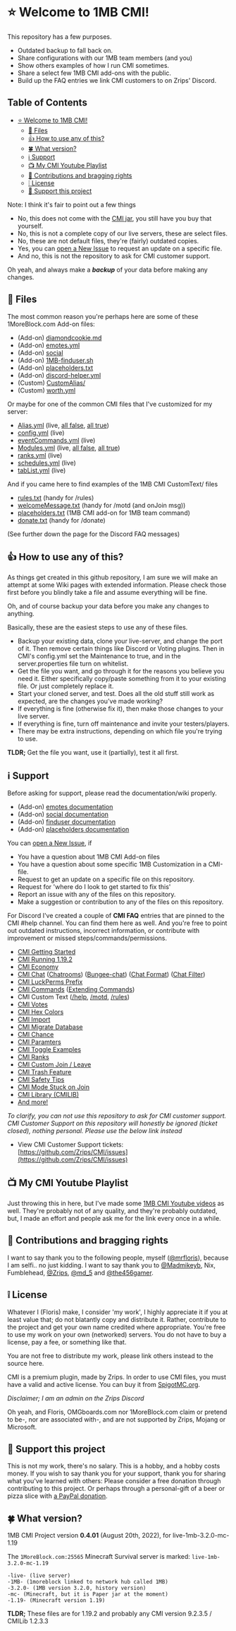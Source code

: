 # :star: Welcome to 1MB CMI!

This repository has a few purposes. 

 - Outdated backup to fall back on.
 - Share configurations with our 1MB team members (and you)
 - Show others examples of how I run CMI sometimes.
 - Share a select few 1MB CMI add-ons with the public.
 - Build up the FAQ entries we link CMI customers to on Zrips' Discord.

## Table of Contents

   * [<g-emoji class="g-emoji" alias="star" fallback-src="https://github.githubassets.com/images/icons/emoji/unicode/2b50.png">⭐</g-emoji> Welcome to 1MB CMI!](#star-welcome-to-1mb-cmi)
      * [<g-emoji class="g-emoji" alias="file_folder" fallback-src="https://github.githubassets.com/images/icons/emoji/unicode/1f4c1.png">📁</g-emoji> Files](#file_folder-files)
      * [<g-emoji class="g-emoji" alias=" 1" fallback-src="https://github.githubassets.com/images/icons/emoji/unicode/1f44d.png">👍</g-emoji> How to use any of this?](#thumbsup-how-to-use-any-of-this)
      * [<g-emoji class="g-emoji" alias="four_leaf_clover" fallback-src="https://github.githubassets.com/images/icons/emoji/unicode/1f340.png">🍀</g-emoji> What version?](#four_leaf_clover-what-version)
      * [<g-emoji class="g-emoji" alias="information_source" fallback-src="https://github.githubassets.com/images/icons/emoji/unicode/2139.png">ℹ️</g-emoji> Support](#information_source-support)
      * [<g-emoji class="g-emoji" alias="tv" fallback-src="https://github.githubassets.com/images/icons/emoji/unicode/1f4fa.png">📺</g-emoji> My CMI Youtube Playlist](#tv-my-cmi-youtube-playlist)
      * [<g-emoji class="g-emoji" alias="crown" fallback-src="https://github.githubassets.com/images/icons/emoji/unicode/1f451.png">👑</g-emoji> Contributions and bragging rights](#crown-contributions-and-bragging-rights)
      * [<g-emoji class="g-emoji" alias="grey_exclamation" fallback-src="https://github.githubassets.com/images/icons/emoji/unicode/2755.png">❕</g-emoji> License](#grey_exclamation-license)
      * [<g-emoji class="g-emoji" alias="fist_oncoming" fallback-src="https://github.githubassets.com/images/icons/emoji/unicode/1f44a.png">👊</g-emoji> Support this project](#punch-support-this-project)


Note: I think it's fair to point out a few things

- No, this does not come with the [CMI jar](https://www.spigotmc.org/resources/3742/), you still have you buy that yourself.
- No, this is not a complete copy of our live servers, these are select files.
- No, these are not default files, they're (fairly) outdated copies.
- Yes, you can [open a New Issue](https://github.com/mrfdev/CMI/issues) to request an update on a specific file.
- And no, this is not the repository to ask for CMI customer support.

Oh yeah, and always make a ***backup*** of your data before making any changes.


## :file_folder: Files

The most common reason you're perhaps here are some of these 1MoreBlock.com Add-on files:

- (Add-on) [diamondcookie.md](/Resources/Add-ons/diamondcookie.md)
- (Add-on) [emotes.yml](/Resources/Add-ons/emotes.yml)
- (Add-on) [social](/Resources/Add-ons/social/)
- (Add-on) [1MB-finduser.sh](/Resources/Scripts/1MB-finduser.sh) 
- (Add-on) [placeholders.txt](/Resources/Add-ons/ingame-docs)
- (Add-on) [discord-helper.yml](/Resources/Add-ons/discord-helper.yml)
- (Custom) [CustomAlias/](/live-1mb-3.2.0-mc-1.19/plugins/CMI/CustomAlias) 
- (Custom) [worth.yml](/live-1mb-3.2.0-mc-1.19/plugins/CMI/worth.yml)

Or maybe for one of the common CMI files that I've customized for my server:

- [Alias.yml](/live-1mb-3.2.0-mc-1.19/plugins/CMI/Alias.yml) (live, [all false](/Resources/Alternatives/Alias_false.yml), [all true](/Resources/Alternatives/Alias_true.yml))
- [config.yml](/live-1mb-3.2.0-mc-1.19/plugins/CMI/config.yml) (live)
- [eventCommands.yml](/live-1mb-3.2.0-mc-1.19/plugins/CMI/eventCommands.yml) (live)
- [Modules.yml](/live-1mb-3.2.0-mc-1.19/plugins/CMI/Modules.yml) (live, [all false](/Resources/Alternatives/Modules_false.yml), [all true](/Resources/Alternatives/Modules_true.yml))
- [ranks.yml](/live-1mb-3.2.0-mc-1.19/plugins/CMI/ranks.yml) (live)
- [schedules.yml](/live-1mb-3.2.0-mc-1.19/plugins/CMI/schedules.yml) (live)
- [tabList.yml](/live-1mb-3.2.0-mc-1.19/plugins/CMI/tabList.yml) (live)

And if you came here to find examples of the 1MB CMI CustomText/ files

- [rules.txt](/live-1mb-3.2.0-mc-1.19/plugins/CMI/CustomText/rules.txt) (handy for /rules)
- [welcomeMessage.txt](/live-1mb-3.2.0-mc-1.19/plugins/CMI/CustomText/welcomeMessage.txt) (handy for /motd (and onJoin msg)) 
- [placeholders.txt](/Resources/Add-ons/placeholders.txt) (1MB CMI add-on for 1MB team command)
- [donate.txt](/live-1mb-3.2.0-mc-1.19/plugins/CMI/CustomText/donate.txt) (handy for /donate)

(See further down the page for the Discord FAQ messages)

## :thumbsup: How to use any of this?

As things get created in this github repository, I am sure we will make an attempt at some Wiki pages with extended information. Please check those first before you blindly take a file and assume everything will be fine.

Oh, and of course backup your data before you make any changes to anything.

Basically, these are the easiest steps to use any of these files.

- Backup your existing data, clone your live-server, and change the port of it. Then remove certain things like Discord or Voting plugins. Then in CMI's config.yml set the Maintenance to true, and in the server.properties file turn on whitelist. 
- Get the file you want, and go through it for the reasons you believe you need it. Either specifically copy/paste something from it to your existing file. Or just completely replace it.  
- Start your cloned server, and test. Does all the old stuff still work as expected, are the changes you've made working?
- If everything is fine (otherwise fix it), then make those changes to your live server.
- If everything is fine, turn off maintenance and invite your testers/players.
- There may be extra instructions, depending on which file you're trying to use.

**TLDR;** Get the file you want, use it (partially), test it all first. 

## :information_source: Support

Before asking for support, please read the documentation/wiki properly. 

- (Add-on) [emotes documentation](https://github.com/mrfdev/CMI/wiki/emotes)
- (Add-on) [social documentation](/Resources/Add-ons/social)
- (Add-on) [finduser documentation](https://github.com/mrfdev/CMI/wiki/finduser) 
- (Add-on) [placeholders documentation](https://github.com/mrfdev/CMI/wiki/placeholders)

You can [open a New Issue](https://github.com/mrfdev/CMI/issues), if

- You have a question about 1MB CMI Add-on files
- You have a question about some specific 1MB Customization in a CMI-file.
- Request to get an update on a specific file on this repository.
- Request for 'where do I look to get started to fix this'
- Report an issue with any of the files on this repository.
- Make a suggestion or contribution to any of the files on this repository.

For Discord I've created a couple of **CMI FAQ** entries that are pinned to the CMI #help channel. You can find them here as well. And you're free to point out outdated instructions, incorrect information, or contribute with improvement or missed steps/commands/permissions.

- [CMI Getting Started](/Resources/FAQ/cmi-gettingstarted.md)
- [CMI Running 1.19.2](/Resources/FAQ//cmi-running.md)
- [CMI Economy](/Resources/FAQ/cmi-economy.md)
- [CMI Chat](/Resources/FAQ/cmi-chat.md) ([Chatrooms](/Resources/FAQ/cmi-chatrooms.md)) ([Bungee-chat](/Resources/FAQ/cmi-bungee.md)) ([Chat Format](/Resources/FAQ/cmi-chat-format.md)) ([Chat Filter](/Resources/FAQ/cmi-chatfilter.md))
- [CMI LuckPerms Prefix](/Resources/FAQ/cmi-luckperms-prefix.md)
- [CMI Commands](/Resources/FAQ/cmi-commands.md) ([Extending Commands](/Resources/FAQ/cmi-extending-commands.md))
- CMI Custom Text ([/help](/Resources/FAQ/cmi-help.md), [/motd](/Resources/FAQ/cmi-motd.md), [/rules](/Resources/FAQ/cmi-rules.md))
- [CMI Votes](/Resources/FAQ/cmi-votes.md)
- [CMI Hex Colors](/Resources/FAQ/cmi-hexcolors.md)
- [CMI Import](/Resources/FAQ/cmi-import.md)
- [CMI Migrate Database](/Resources/FAQ/cmi-migrate-database.md)
- [CMI Chance](/Resources/FAQ/cmi-chance.md)
- [CMI Paramters](/Resources/FAQ/cmi-parameters.md)
- [CMI Toggle Examples](/Resources/FAQ/cmi-toggle-examples.md)
- [CMI Ranks](/Resources/FAQ/cmi-ranks.md)
- [CMI Custom Join / Leave](/Resources/FAQ/cmi-custom-joinleave.md)
- [CMI Trash Feature](/Resources/FAQ/cmi-trash.md)
- [CMI Safety Tips](/Resources/FAQ/cmi-safety-tips.md)
- [CMI Mode Stuck on Join](/Resources/FAQ/cmi-mode-stuck-on-join.md)
- [CMI Library (CMILIB)](/Resources/FAQ/cmi-library.md)
- [And more!](/Resources/FAQ/)

*To clarify, you can not use this repository to ask for CMI customer support. CMI Customer Support on this repository will honestly be ignored (ticket closed), nothing personal. Please use the below link instead*

- View CMI Customer Support tickets: [https://github.com/Zrips/CMI/issues](https://github.com/Zrips/CMI/issues)

## :tv: My CMI Youtube Playlist

Just throwing this in here, but I've made some [1MB CMI Youtube videos](https://www.youtube.com/playlist?list=PLAgWLDdkOWlq8pnYuzIVAl2doNg1vmDD_) as well. They're probably not of any quality, and they're probably outdated, but, I made an effort and people ask me for the link every once in a while.

## :crown: Contributions and bragging rights

I want to say thank you to the following people, myself ([@mrfloris](https://github.com/mrfloris)), because I am selfi.. no just kidding. I want to say thank you to [@Madmikeyb](https://github.com/Madmikeyb), Nix, Fumblehead, [@Zrips](https://github.com/Zrips), [@md_5](https://github.com/md-5/) and [@the456gamer](https://github.com/the456gamer).

## :grey_exclamation: License

Whatever I (Floris) make, I consider 'my work', I highly appreciate it if you at least value that; do not blatantly copy and distribute it. Rather, contribute to the project and get your own name credited where appropriate. You're free to use my work on your own (networked) servers. You do not have to buy a license, pay a fee, or something like that. 

You are not free to distribute my work, please link others instead to the source here.

CMI is a premium plugin, made by Zrips. In order to use CMI files, you must have a valid and active license. You can buy it from [SpigotMC.org](https://www.spigotmc.org/resources/3742/). 

_Disclaimer; I am an admin on the Zrips Discord_

Oh yeah, and Floris, OMGboards.com nor 1MoreBlock.com claim or pretend to be-, nor are associated with-, and are not supported by Zrips, Mojang or Microsoft.

## :punch: Support this project

This is not my work, there's no salary. This is a hobby, and a hobby costs money. If you wish to say thank you for your support, thank you for sharing what you've learned with others: Please consider a free donation through contributing to this project. Or perhaps through a personal-gift of a beer or pizza slice with [a PayPal donation](https://www.paypal.me/mrfloris). 

## :four_leaf_clover: What version?

1MB CMI Project version **0.4.01** (August 20th, 2022), for live-1mb-3.2.0-mc-1.19

The `1MoreBlock.com:25565` Minecraft Survival server is marked: `live-1mb-3.2.0-mc-1.19`
```
-live- (live server)
-1MB- (1moreblock linked to network hub called 1MB)
-3.2.0- (1MB version 3.2.0, history version)
-mc- (Minecraft, but it is Paper jar at the moment)
-1.19- (Minecraft version 1.19)
```
**TLDR;** These files are for 1.19.2 and probably any CMI version 9.2.3.5 / CMILib 1.2.3.3

